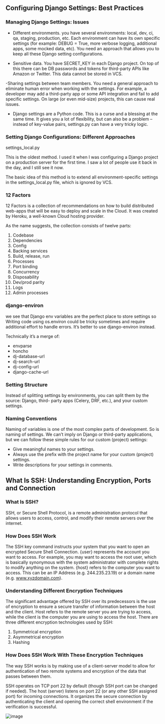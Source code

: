 ## Configuring Django Settings: Best Practices


### Managing Django Settings: Issues

- Different environments.  you have several environments: local, dev, ci, qa, staging, production, etc. Each environment can have its own specific settings 
  (for example: DEBUG = True, more verbose logging, additional apps, some mocked data, etc). You need an approach that allows you to keep all these Django setting 
  configurations.

- Sensitive data. You have SECRET_KEY in each Django project. On top of this there can be DB passwords and tokens for third-party APIs like Amazon or Twitter. This 
  data cannot be stored in VCS.

 -Sharing settings between team members. You need a general approach to eliminate human error when working with the settings. For example, a developer may add a 
 third-party app or some API integration and fail to add specific settings. On large (or even mid-size) projects, this can cause real issues.
 
- Django settings are a Python code. This is a curse and a blessing at the same time. It gives you a lot of flexibility, but can also be a problem – instead of 
  key-value pairs, settings.py can have a very tricky logic.
  
  
### Setting Django Configurations: Different Approaches

settings_local.py

This is the oldest method. I used it when I was configuring a Django project on a production server for the first time. I saw a lot of people use it back in the day, and I still see it now.

The basic idea of this method is to extend all environment-specific settings in the settings_local.py file, which is ignored by VCS.


### 12 Factors 

12 Factors is a collection of recommendations on how to build distributed web-apps that will be easy to deploy and scale in the Cloud. It was created by Heroku,
a well-known Cloud hosting provider.

As the name suggests, the collection consists of twelve parts:

1. Codebase
2. Dependencies
3. Config
4. Backing services
5. Build, release, run
6. Processes
7. Port binding
8. Concurrency
9. Disposability
10. Dev/prod parity
11. Logs
12. Admin processes

### django-environ

we see that Django env variables are the perfect place to store settings so Writing code using os.environ could be tricky sometimes and require additional effort
to handle errors. It’s better to use django-environ instead.

Technically it’s a merge of:

- envparse
- honcho
- dj-database-url
- dj-search-url
- dj-config-url
- django-cache-url


### Setting Structure

Instead of splitting settings by environments, you can split them by the source: Django, third- party apps (Celery, DRF, etc.), and your custom settings.

### Naming Conventions

Naming of variables is one of the most complex parts of development. So is naming of settings. We can’t imply on Django or third-party applications, but we can follow these simple rules for our custom (project) settings:

- Give meaningful names to your settings.
- Always use the prefix with the project name for your custom (project) settings.
- Write descriptions for your settings in comments.



##  What Is SSH: Understanding Encryption, Ports and Connection

### What Is SSH?

SSH, or Secure Shell Protocol, is a remote administration protocol that allows users to access, control, and modify their remote servers over the internet.

### How Does SSH Work

The SSH key command instructs your system that you want to open an encrypted Secure Shell Connection. {user} represents the account you want to access.
For example, you may want to access the root user, which is basically synonymous with the system administrator with complete rights to modify anything on the 
system. {host} refers to the computer you want to access. This can be an IP Address (e.g. 244.235.23.19) or a domain name (e.g. www.xyzdomain.com).

### Understanding Different Encryption Techniques

The significant advantage offered by SSH over its predecessors is the use of encryption to ensure a secure transfer of information between the host and the client.
Host refers to the remote server you are trying to access, while the client is the computer you are using to access the host. There are three different encryption
technologies used by SSH:

1. Symmetrical encryption
2. Asymmetrical encryption
3. Hashing

### How Does SSH Work With These Encryption Techniques

The way SSH works is by making use of a client-server model to allow for authentication of two remote systems and encryption of the data that passes between them.

SSH operates on TCP port 22 by default (though SSH port can be changed if needed). The host (server) listens on port 22 (or any other SSH assigned port) for 
incoming connections. It organizes the secure connection by authenticating the client and opening the correct shell environment if the verification is successful.

![image](https://www.hostinger.com/tutorials/wp-content/uploads/sites/2/2017/07/ssh-client-and-server.webp)
































